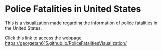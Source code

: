 # Police Fatalities in United States
This is a visualization made regarding the information of police fatalities in the United States.

Click this link to access the webpage https://georgetan615.github.io/PoliceFatalitiesVisualization/
